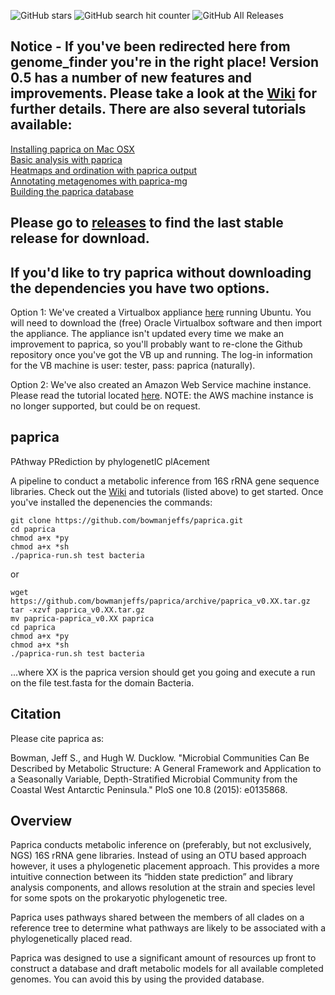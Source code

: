 ![GitHub stars](https://img.shields.io/github/stars/bowmanjeffs/paprica?style=social)
![GitHub search hit counter](https://img.shields.io/github/search/bowmanjeffs/paprica/goto)
![GitHub All Releases](https://img.shields.io/github/downloads/bowmanjeffs/paprica/total)
## Notice - If you've been redirected here from genome_finder you're in the right place!  Version 0.5 has a number of new features and improvements.  Please take a look at the [Wiki](https://github.com/bowmanjeffs/paprica/wiki) for further details.  There are also several tutorials available:
[Installing paprica on Mac OSX](http://www.polarmicrobes.org/installing-paprica-on-mac-osx/)  
[Basic analysis with paprica](http://www.polarmicrobes.org/analysis-with-paprica/)  
[Heatmaps and ordination with paprica output](https://www.polarmicrobes.org/tutorial-basic-heatmaps-and-ordination-with-paprica-output)  
[Annotating metagenomes with paprica-mg](http://www.polarmicrobes.org/tutorial-annotating-metagenomes-with-paprica-mg/)  
[Building the paprica database](http://www.polarmicrobes.org/building-the-paprica-database/)  

## Please go to [releases](https://github.com/bowmanjeffs/paprica/releases) to find the last stable release for download.

## If you'd like to try paprica without downloading the dependencies you have two options.
Option 1: We've created a Virtualbox appliance [here](http://www.polarmicrobes.org/extras/paprica-demo.ova) running Ubuntu.  You will need to download the (free) Oracle Virtualbox software and then import the appliance. The appliance isn't updated every time we make an improvement to paprica, so you'll probably want to re-clone the Github repository once you've got the VB up and running.  The log-in information for the VB machine is user: tester, pass: paprica (naturally).

Option 2: We've also created an Amazon Web Service machine instance.  Please read the tutorial located [here](http://www.polarmicrobes.org/paprica-on-the-cloud/).  NOTE: the AWS machine instance is no longer supported, but could be on request.

## paprica
PAthway PRediction by phylogenetIC plAcement

A pipeline to conduct a metabolic inference from 16S rRNA gene sequence libraries.  Check out the [Wiki](https://github.com/bowmanjeffs/paprica/wiki) and tutorials (listed above) to get started.  Once you've installed the depenencies the commands:

```
git clone https://github.com/bowmanjeffs/paprica.git
cd paprica
chmod a+x *py
chmod a+x *sh
./paprica-run.sh test bacteria
```
or
```
wget https://github.com/bowmanjeffs/paprica/archive/paprica_v0.XX.tar.gz
tar -xzvf paprica_v0.XX.tar.gz
mv paprica-paprica_v0.XX paprica
cd paprica
chmod a+x *py
chmod a+x *sh
./paprica-run.sh test bacteria
```
...where XX is the paprica version should get you going and execute a run on the file test.fasta for the domain Bacteria.

## Citation

Please cite paprica as:

Bowman, Jeff S., and Hugh W. Ducklow. "Microbial Communities Can Be Described by Metabolic Structure: A General Framework and Application to a Seasonally Variable, Depth-Stratified Microbial Community from the Coastal West Antarctic Peninsula." PloS one 10.8 (2015): e0135868.

## Overview

Paprica conducts metabolic inference on (preferably, but not exclusively, NGS) 16S rRNA gene libraries.  Instead of using an OTU based approach however, it uses a phylogenetic placement approach.  This provides a more intuitive connection between its “hidden state prediction” and library analysis components, and allows resolution at the strain and species level for some spots on the prokaryotic phylogenetic tree.

Paprica uses pathways shared between the members of all clades on a reference tree to determine what pathways are likely to be associated with a phylogenetically placed read.

Paprica was designed to use a significant amount of resources up front to construct a database and draft metabolic models for all available completed genomes.  You can avoid this by using the provided database. 
